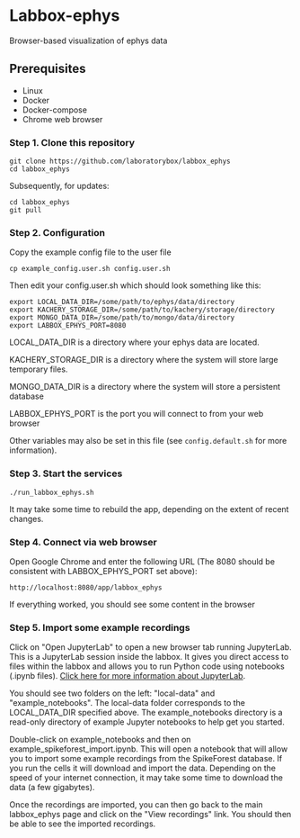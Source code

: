 # Labbox-ephys

Browser-based visualization of ephys data

## Prerequisites

* Linux
* Docker
* Docker-compose
* Chrome web browser

### Step 1. Clone this repository

```
git clone https://github.com/laboratorybox/labbox_ephys
cd labbox_ephys
```

Subsequently, for updates:

```
cd labbox_ephys
git pull
```

### Step 2. Configuration

Copy the example config file to the user file

```
cp example_config.user.sh config.user.sh
```

Then edit your config.user.sh which should look something like this:

```
export LOCAL_DATA_DIR=/some/path/to/ephys/data/directory
export KACHERY_STORAGE_DIR=/some/path/to/kachery/storage/directory
export MONGO_DATA_DIR=/some/path/to/mongo/data/directory
export LABBOX_EPHYS_PORT=8080
```

LOCAL_DATA_DIR is a directory where your ephys data are located.

KACHERY_STORAGE_DIR is a directory where the system will store large temporary files.

MONGO_DATA_DIR is a directory where the system will store a persistent database

LABBOX_EPHYS_PORT is the port you will connect to from your web browser

Other variables may also be set in this file (see `config.default.sh` for more information).


### Step 3. Start the services

```
./run_labbox_ephys.sh
```

It may take some time to rebuild the app, depending on the extent of recent changes.

### Step 4. Connect via web browser

Open Google Chrome and enter the following URL (The 8080 should be consistent with LABBOX_EPHYS_PORT set above):

```
http://localhost:8080/app/labbox_ephys
```

If everything worked, you should see some content in the browser

### Step 5. Import some example recordings

Click on "Open JupyterLab" to open a new browser tab running JupyterLab. This is a JupyterLab session inside the labbox. It gives you direct access to files within the labbox and allows you to run Python code using notebooks (.ipynb files). [Click here for more information about JupyterLab](https://jupyterlab.readthedocs.io/en/stable/#).

You should see two folders on the left: "local-data" and "example_notebooks". The local-data folder corresponds to the LOCAL_DATA_DIR specified above. The example_notebooks directory is a read-only directory of example Jupyter notebooks to help get you started.

Double-click on example_notebooks and then on example_spikeforest_import.ipynb. This will open a notebook that will allow you to import some example recordings from the SpikeForest database. If you run the cells it will download and import the data. Depending on the speed of your internet connection, it may take some time to download the data (a few gigabytes).

Once the recordings are imported, you can then go back to the main labbox_ephys page and click on the "View recordings" link. You should then be able to see the imported recordings.



